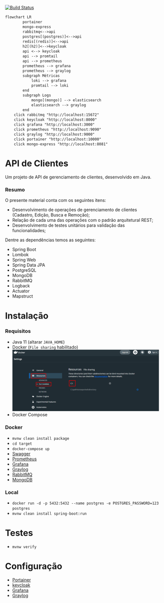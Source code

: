 [![Build Status](https://travis-ci.com/rbleggi/spring-boot.svg?branch=master)](https://travis-ci.com/rbleggi/spring-boot)

```mermaid
flowchart LR        
        portainer
        mongo-express
        rabbitmq<-->api
        postgres[(postgres)]<-->api
        redis[(redis)]<-->api
        h2[(h2)]<-->keycloak
        api <--> keycloak
        api --> promtail
        api --> prometheus
        prometheus --> grafana 
        prometheus --> graylog
        subgraph Métricas 
            loki --> grafana 
            promtail --> loki
        end
        subgraph Logs 
            mongo[(mongo)] --> elasticsearch
            elasticsearch --> graylog
        end
    click rabbitmq "http://localhost:15672"
    click keycloak "http://localhost:8000"
    click grafana "http://localhost:3000"
    click prometheus "http://localhost:9090"
    click graylog "http://localhost:9000"
    click portainer "http://localhost:10000"
    click mongo-express "http://localhost:8081"
 ```

# API de Clientes
Um projeto de API de gerenciamento de clientes, desenvolvido em Java.

### Resumo
O presente material conta com os seguintes itens:
* Desenvolvimento de operações de gerenciamento de clientes (Cadastro, Edição, Busca e Remoção);
* Relação de cada uma das operações com o padrão arquitetural REST;
* Desenvolvimento de testes unitários para validação das funcionalidades;

Dentre as dependências temos as seguintes:
* Spring Boot
* Lombok
* Spring Web
* Spring Data JPA
* PostgreSQL
* MongoDB
* RabbitMQ
* Logback
* Actuator
* Mapstruct

# Instalação

### Requisitos

- Java 11 (altarar `JAVA_HOME`)
- Docker (`File sharing` habilitado)
  ![img.png](documentacao/docker/img.png)
- Docker Compose

### Docker

- `mvnw clean install package`
- `cd target`
- `docker-compose up`
- [Swagger](http://localhost:8090/api/client/swagger-ui/)
- [Prometheus](http://localhost:9090)
- [Grafana](http://localhost:3000)
- [Graylog](http://localhost:9000)
- [RabbitMQ](http://localhost:15672)
- [MongoDB](http://localhost:8081)

### Local

- `docker run -d -p 5432:5432 --name postgres -e POSTGRES_PASSWORD=123 postgres`
- `mvnw clean install spring-boot:run`

# Testes
- `mvnw verify`

# Configuração

- [Portainer](documentacao/portainer/README.md)
- [keycloak](documentacao/keycloak/README.md)
- [Grafana](documentacao/grafana/README.md)
- [Graylog](documentacao/graylog/README.md)